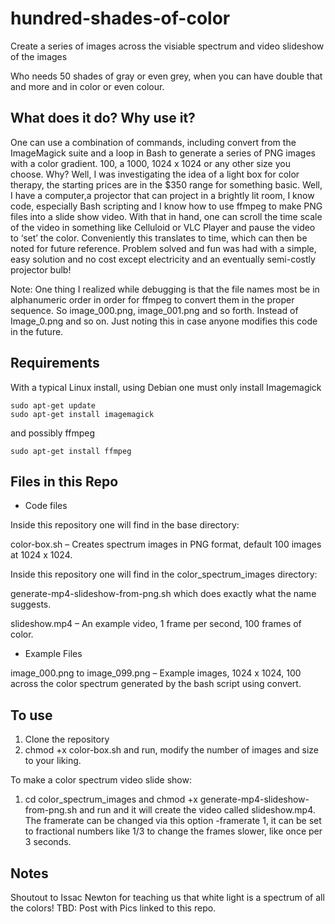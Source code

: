 # hundred-shades-of-color
Create a series of images across the visiable spectrum and video slideshow of the images

Who needs 50 shades of gray or even grey, when you can have double that and more and in color or even colour. 

## What does it do? Why use it?

One can use a combination of commands, including convert from the ImageMagick suite and a loop in Bash to generate a series of PNG images with a color gradient. 100, a 1000, 1024 x 1024 or any other size you choose.
Why? Well, I was investigating the idea of a light box for color therapy, the starting prices are in the $350 range for something basic. Well, I have a computer,a projector that can project in a brightly lit room, I know code, especially Bash scripting and I know how to use ffmpeg to make PNG files into a slide show video. With that in hand, one can scroll the time scale of the video in something like Celluloid or VLC Player and pause the video to ‘set’ the color. Conveniently this translates to time, which can then be noted for future reference. Problem solved and fun was had with a simple, easy solution and no cost except electricity and an eventually semi-costly projector bulb!

Note: One thing I realized while debugging is that the file names most be in alphanumeric order in order for ffmpeg to convert them in the proper sequence. So image_000.png, image_001.png and so forth. Instead of Image_0.png and so on. Just noting this in case anyone modifies this code in the future.


## Requirements
With a typical Linux install, using Debian one must only install Imagemagick

```
sudo apt-get update
sudo apt-get install imagemagick
```

and possibly ffmpeg
 ```
 sudo apt-get install ffmpeg
 ```

## Files in this Repo 

- Code files
  
Inside this repository one will find in the base directory:

color-box.sh – Creates spectrum images in PNG format, default 100 images at 1024 x 1024.


Inside this repository one will find in the color_spectrum_images directory:

generate-mp4-slideshow-from-png.sh which does exactly what the name suggests.

slideshow.mp4 – An example video, 1 frame per second, 100 frames of color.
- Example Files
  
image_000.png to image_099.png – Example images, 1024 x 1024, 100 across the color spectrum generated by the bash script using convert.


## To use
1. Clone the repository
2. chmod +x color-box.sh and run, modify the number of images and size to your liking.

To make a color spectrum video slide show:

1. cd color_spectrum_images and chmod +x generate-mp4-slideshow-from-png.sh and run and it will create the video called slideshow.mp4. The framerate can be changed via this option -framerate 1, it can be set to fractional numbers like 1/3 to change the frames slower, like once per 3 seconds.

## Notes
Shoutout to Issac Newton for teaching us that white light is a spectrum of all the colors!
TBD: Post with Pics linked to this repo.


